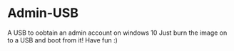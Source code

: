 # Admin-USB
A USB to oobtain an admin account on windows 10
Just burn the image on to a USB and boot from it! Have fun :)
